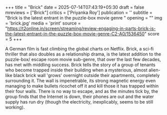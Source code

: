 +++
title = "Brick"
date = 2025-07-14T07:43:19+05:30
draft = false
mreviews = ["Brick"]
critics = ['Priyanka Roy']
publication = ''
subtitle = "Brick is the latest entrant in the puzzle-box movie genre "
opening = ""
img = 'brick.jpg'
media = 'print'
source = "https://t2online.in/screen/streaming/review-engaging-in-parts-brick-is-the-latest-entrant-in-the-puzzle-box-movie-genre-C2-A0/1536450"
score = 5
+++

A German film is fast climbing the global charts on Netflix. Brick, a sci-fi thriller that also doubles as a relationship drama, is the latest addition to the puzzle-box/ escape room movie sub-genre, that over the last few decades, has met with middling success. Brick tells the story of a group of tenants who become trapped inside their building when a mysterious, almost alien-like black brick wall 'grows' overnight outside their apartments, completely surrounding it. The wall is impenetrable, its strong magnetic energy even managing to make bullets ricochet off it and kill those it has trapped within their four walls. There is no way to escape, and as the minutes tick by, the group finds that the Internet is down, their phones are out and the water supply has run dry (though the electricity, inexplicably, seems to be still working).
